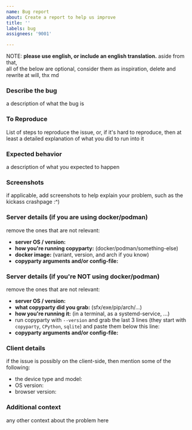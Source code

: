 ```yaml
---
name: Bug report
about: Create a report to help us improve
title: ''
labels: bug
assignees: '9001'

---
```


NOTE:
**please use english, or include an english translation.** aside from that,  
all of the below are optional, consider them as inspiration, delete and rewrite at will, thx md


### Describe the bug
a description of what the bug is

### To Reproduce
List of steps to reproduce the issue, or, if it's hard to reproduce, then at least a detailed explanation of what you did to run into it

### Expected behavior
a description of what you expected to happen

### Screenshots
if applicable, add screenshots to help explain your problem, such as the kickass crashpage :^)

### Server details (if you are using docker/podman)
remove the ones that are not relevant:
* **server OS / version:** 
* **how you're running copyparty:** (docker/podman/something-else)
* **docker image:** (variant, version, and arch if you know)
* **copyparty arguments and/or config-file:** 

### Server details (if you're NOT using docker/podman)
remove the ones that are not relevant:
* **server OS / version:** 
* **what copyparty did you grab:** (sfx/exe/pip/arch/...)
* **how you're running it:** (in a terminal, as a systemd-service, ...)
* run copyparty with `--version` and grab the last 3 lines (they start with `copyparty`, `CPython`, `sqlite`) and paste them below this line:
* **copyparty arguments and/or config-file:** 

### Client details
if the issue is possibly on the client-side, then mention some of the following:
* the device type and model: 
* OS version: 
* browser version: 

### Additional context
any other context about the problem here

